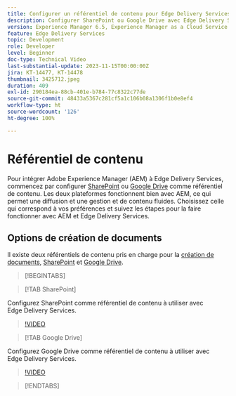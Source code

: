 ```yaml
---
title: Configurer un référentiel de contenu pour Edge Delivery Services
description: Configurer SharePoint ou Google Drive avec Edge Delivery Services
version: Experience Manager 6.5, Experience Manager as a Cloud Service
feature: Edge Delivery Services
topic: Development
role: Developer
level: Beginner
doc-type: Technical Video
last-substantial-update: 2023-11-15T00:00:00Z
jira: KT-14477, KT-14478
thumbnail: 3425712.jpeg
duration: 409
exl-id: 290184ea-88cb-401e-b784-77c8322c77de
source-git-commit: 48433a5367c281cf5a1c106b08a1306f1b0e8ef4
workflow-type: ht
source-wordcount: '126'
ht-degree: 100%

---
```


# Référentiel de contenu

Pour intégrer Adobe Experience Manager (AEM) à Edge Delivery Services, commencez par configurer [SharePoint](#sharepoint) ou [Google Drive](#google-drive) comme référentiel de contenu. Les deux plateformes fonctionnent bien avec AEM, ce qui permet une diffusion et une gestion et de contenu fluides. Choisissez celle qui correspond à vos préférences et suivez les étapes pour la faire fonctionner avec AEM et Edge Delivery Services.

## Options de création de documents

Il existe deux référentiels de contenu pris en charge pour la [création de documents](../../document-authoring/set-up.md), [SharePoint](#sharepoint) et [Google Drive](#google-drive).

>[!BEGINTABS]

>[!TAB SharePoint]

Configurez SharePoint comme référentiel de contenu à utiliser avec Edge Delivery Services.

>[!VIDEO](https://video.tv.adobe.com/v/3446030/?learn=on&captions=fre_fr)

>[!TAB Google Drive]

Configurez Google Drive comme référentiel de contenu à utiliser avec Edge Delivery Services.

>[!VIDEO](https://video.tv.adobe.com/v/3434722/?learn=on&captions=fre_fr)

>[!ENDTABS]
